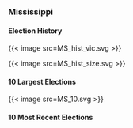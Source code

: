 ### Mississippi

#### Election History
{{< image src=MS_hist_vic.svg >}}

{{< image src=MS_hist_size.svg >}}

#### 10 Largest Elections
{{< image src=MS_10.svg >}}

#### 10 Most Recent Elections

